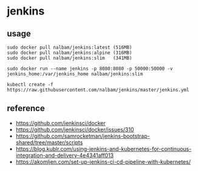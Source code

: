 # jenkins

## usage
```
sudo docker pull nalbam/jenkins:latest (516MB)
sudo docker pull nalbam/jenkins:alpine (316MB)
sudo docker pull nalbam/jenkins:slim   (341MB)

sudo docker run --name jenkins -p 8080:8080 -p 50000:50000 -v jenkins_home:/var/jenkins_home nalbam/jenkins:slim

kubectl create -f https://raw.githubusercontent.com/nalbam/jenkins/master/jenkins.yml
```

## reference
 * https://github.com/jenkinsci/docker
 * https://github.com/jenkinsci/docker/issues/310
 * https://github.com/samrocketman/jenkins-bootstrap-shared/tree/master/scripts
 * https://blog.kublr.com/using-jenkins-and-kubernetes-for-continuous-integration-and-delivery-4e4341aff013
 * https://akomljen.com/set-up-jenkins-ci-cd-pipeline-with-kubernetes/
